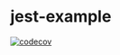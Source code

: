 # jest-example
[![codecov](https://codecov.io/gh/kmakoto0212/jest-example/branch/main/graph/badge.svg?token=I18C0YDYY9)](https://codecov.io/gh/kmakoto0212/jest-example)
